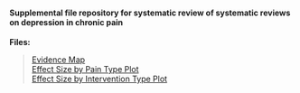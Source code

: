 #### Supplemental file repository for systematic review of systematic reviews on depression in chronic pain

**Files:**
> [Evidence Map](./EvidenceMap.html)\
> [Effect Size by Pain Type Plot](./PainES.html)\
> [Effect Size by Intervention Type Plot](./InterventionES.html)
